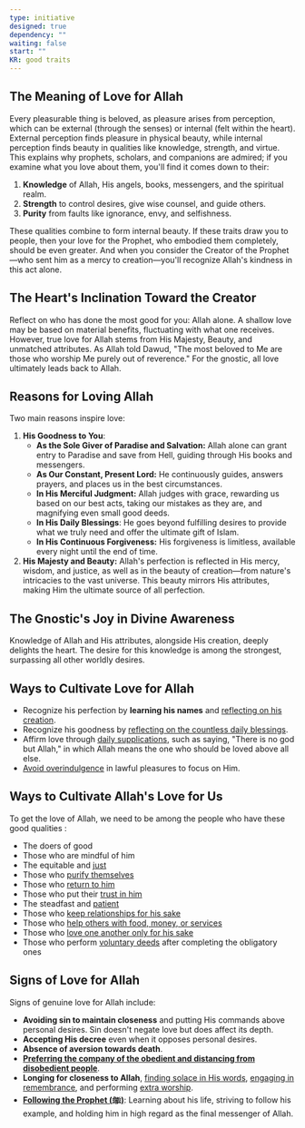 ```yaml
---
type: initiative
designed: true
dependency: ""
waiting: false
start: ""
KR: good traits
---
```


## The Meaning of Love for Allah

Every pleasurable thing is beloved, as pleasure arises from perception, which can be external (through the senses) or internal (felt within the heart). External perception finds pleasure in physical beauty, while internal perception finds beauty in qualities like knowledge, strength, and virtue. This explains why prophets, scholars, and companions are admired; if you examine what you love about them, you'll find it comes down to their:

1. **Knowledge** of Allah, His angels, books, messengers, and the spiritual realm.
2. **Strength** to control desires, give wise counsel, and guide others.
3. **Purity** from faults like ignorance, envy, and selfishness.

These qualities combine to form internal beauty. If these traits draw you to people, then your love for the Prophet, who embodied them completely, should be even greater. And when you consider the Creator of the Prophet—who sent him as a mercy to creation—you'll recognize Allah's kindness in this act alone.

## The Heart's Inclination Toward the Creator

Reflect on who has done the most good for you: Allah alone. A shallow love may be based on material benefits, fluctuating with what one receives. However, true love for Allah stems from His Majesty, Beauty, and unmatched attributes. As Allah told Dawud, "The most beloved to Me are those who worship Me purely out of reverence." For the gnostic, all love ultimately leads back to Allah.

## Reasons for Loving Allah

Two main reasons inspire love:

1. **His Goodness to You**:
	* **As the Sole Giver of Paradise and Salvation:** Allah alone can grant entry to Paradise and save from Hell, guiding through His books and messengers.
	* **As Our Constant, Present Lord:** He continuously guides, answers prayers, and places us in the best circumstances.
	* **In His Merciful Judgment:** Allah judges with grace, rewarding us based on our best acts, taking our mistakes as they are, and magnifying even small good deeds.
	* **In His Daily Blessings**: He goes beyond fulfilling desires to provide what we truly need and offer the ultimate gift of Islam.
	* **In His Continuous Forgiveness:** His forgiveness is limitless, available every night until the end of time.
2. **His Majesty and Beauty:** Allah's perfection is reflected in His mercy, wisdom, and justice, as well as in the beauty of creation—from nature's intricacies to the vast universe. This beauty mirrors His attributes, making Him the ultimate source of all perfection.

## The Gnostic's Joy in Divine Awareness

Knowledge of Allah and His attributes, alongside His creation, deeply delights the heart. The desire for this knowledge is among the strongest, surpassing all other worldly desires.

## Ways to Cultivate Love for Allah

* Recognize his perfection by **learning his names** and [reflecting on his creation](docs/sideba.r1/Processes/Seclude%20yourself%20and%20contemplate%20the%20creation.md).
* Recognize his goodness by [reflecting on the countless daily blessings](Processes/Gratitude%20journalling.md).
* Affirm love through [daily supplications](Processes/Say%20morning,%20evening%20and%20before%20sleeping%20supplications.md), such as saying, "There is no god but Allah," in which Allah means the one who should be loved above all else.
* [Avoid overindulgence](Processes/Avoid%20indulging%20on%20the%20lawful.md) in lawful pleasures to focus on Him.

## Ways to Cultivate Allah's Love for Us

To get the love of Allah, we need to be among the people who have these good qualities :

* The doers of good
* Those who are mindful of him
* The equitable and [just](Processes/Be%20just%20and%20adapt%20to%20each%20person.md)
* Those who [purify themselves](Processes/Clean%20and%20beautify%20yourself.md)
* Those who [return to him](assets/RTJ/Initiatives/good%20traits/Repentance.md)
* Those who put their [trust in him](assets/RTJ/Initiatives/good%20traits/Reliance.md)
* The steadfast and [patient](assets/RTJ/Initiatives/good%20traits/Patience.md)
* Those who [keep relationships for his sake](Processes/Resolve%20disputes%20and%20avoid%20boycotting.md)
* Those who [help others with food, money, or services](assets/RTJ/Initiatives/worship/Zakat%20and%20charity%20and%20selflessness.md)
* Those who [love one another only for his sake](Processes/Meet%20special%20friend%20only%20for%20god's%20sake.md)
* Those who perform [voluntary deeds](Processes/Level%20up%20worship.md) after completing the obligatory ones

## Signs of Love for Allah

Signs of genuine love for Allah include:

* **Avoiding sin to maintain closeness** and putting His commands above personal desires. Sin doesn't negate love but does affect its depth.
* **Accepting His decree** even when it opposes personal desires.
* **Absence of aversion towards death**.
* [**Preferring the company of the obedient and distancing from disobedient people**](Processes/Hate%20the%20disobedient%20and%20love%20the%20obedient.md).
* **Longing for closeness to Allah**, [finding solace in His words](assets/RTJ/Initiatives/worship/Reciting%20the%20quran.md), [engaging in remembrance](assets/RTJ/Initiatives/worship/Remembrance%20of%20allah.md), and performing [extra worship](Processes/Level%20up%20worship.md).
* [**Following the Prophet (ﷺ)**](assets/RTJ/Initiatives/worship/Following%20the%20sunnah.md): Learning about his life, striving to follow his example, and holding him in high regard as the final messenger of Allah.
